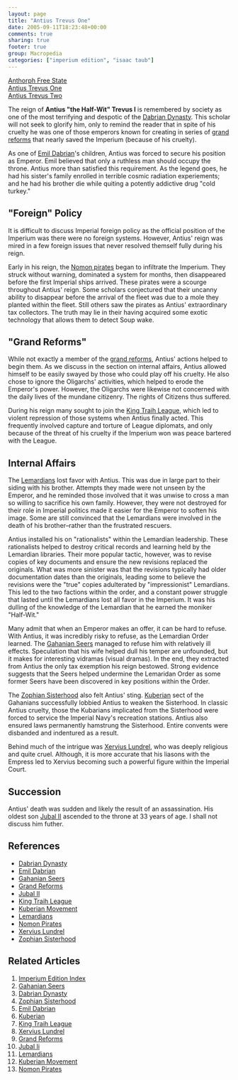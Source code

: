 ```yaml
---
layout: page
title: "Antius Trevus One"
date: 2005-09-11T18:23:48+00:00
comments: true
sharing: true
footer: true
group: Macropedia
categories: ["imperium edition", "isaac taub"]
---
```


<div class='row'>
	<div class='col-md-4'><a href='/macropedia/anthorph-free-state'>Anthorph Free State</a></div>
	<div class='col-md-4'><a href='/macropedia/antius-trevus-one'>Antius Trevus One</a></div>
	<div class='col-md-4'><a href='/macropedia/antius-trevus-two'>Antius Trevus Two</a></div>
</div>




The reign of **Antius "the Half-Wit" Trevus I** is remembered by society as one of the most terrifying and despotic of the [Dabrian Dynasty](/macropedia/dabrian-dynasty). This scholar will not seek to glorify him, only to remind the reader that in spite of his cruelty he was one of those emperors known for creating in series of [grand reforms](/macropedia/grand-reforms) that nearly saved the Imperium (because of his cruelty).

As one of [Emil Dabrian](/macropedia/emil-dabrian)'s children, Antius was forced to secure his position as Emperor. Emil believed that only a ruthless man should occupy the throne. Antius more than satisfied this requirement. As the legend goes, he had his sister's family enrolled in terrible cosmic radiation experiements; and he had his brother die while quiting a potently addictive drug "cold turkey."

## "Foreign" Policy

It is difficult to discuss Imperial foreign policy as the official position of the Imperium was there were no foreign systems. However, Antius' reign was mired in a few foreign issues that never resolved themself fully during his reign.

Early in his reign, the [Nomon pirates](/macropedia/nomon-pirates) began to infiltrate the Imperium. They struck without warning, dominated a system for months, then disappeared before the first Imperial ships arrived. These pirates were a scourge throughout Antius' reign. Some scholars conjectured that their uncanny ability to disappear before the arrival of the fleet was due to a mole they planted within the fleet. Still others saw the pirates as Antius' extraordinary tax collectors. The truth may lie in their having acquired some exotic technology that allows them to detect Soup wake.

## "Grand Reforms"

While not exactly a member of the [grand reforms](/macropedia/grand-reforms), Antius' actions helped to begin them. As we discuss in the section on internal affairs, Antius allowed himself to be easily swayed by those who could play off his cruelty. He also chose to ignore the Oligarchs' activities, which helped to erode the Emperor's power. However, the Oligarchs were likewise not concerned with the daily lives of the mundane citizenry. The rights of Citizens thus suffered.

During his reign many sought to join the [King Traih League](/macropedia/king-traih-league), which led to violent repression of those systems when Antius finally acted. This frequently involved capture and torture of League diplomats, and only because of the threat of his cruelty if the Imperium won was peace bartered with the League.

## Internal Affairs

The [Lemardians](/macropedia/lemardians) lost favor with Antius. This was due in large part to their siding with his brother. Attempts they made were not unseen by the Emperor, and he reminded those involved that it was unwise to cross a man so willing to sacrifice his own family. However, they were not destroyed for their role in Imperial politics made it easier for the Emperor to soften his image. Some are still convinced that the Lemardians were involved in the death of his brother&ndash;rather than the frustrated rescuers. 

Antius installed his on "rationalists" within the Lemardian leadership. These rationalists helped to destroy critical records and learning held by the Lemardian libraries. Their more popular tactic, however, was to revise copies of key documents and ensure the new revisions replaced the originals. What was more sinister was that the revisions typically had older documentation dates than the originals, leading some to believe the revisions were the "true" copies adulterated by "impressionist" Lemardians. This led to the two factions within the order, and a constant power struggle that lasted until the Lemardians lost all favor in the Imperium. It was his dulling of the knowledge of the Lemardian that he earned the moniker "Half-Wit."

Many admit that when an Emperor makes an offer, it can be hard to refuse. With Antius, it was incredibly risky to refuse, as the Lemardian Order learned. The [Gahanian Seers](/macropedia/gahanian-seers) managed to refuse him with relatively ill effects. Speculation that his wife helped dull his temper are unfounded, but it makes for interesting vidramas (visual dramas). In the end, they extracted from Antius the only tax exemption his reign bestowed. Strong evidence suggests that the Seers helped undermine the Lemaridan Order as some former Seers have been discovered in key positions within the Order.

The [Zophian Sisterhood](/macropedia/zophian-sisterhood) also felt Antius' sting. [Kuberian](/macropedia/kuberian-movement) sect of the Gahanians successfully lobbied Antius to weaken the Sisterhood. In classic Antius cruelty, those the Kubarians implicated from the Sisterhood were forced to service the Imperial Navy's recreation stations. Antius also ensured laws permanently hamstrung the Sisterhood. Entire convents were disbanded and indentured as a result.

Behind much of the intrigue was [Xervius Lundrel](/macropedia/xervius-lundrel), who was deeply religious and quite cruel. Although, it is more accurate that his liasons with the Empress led to Xervius becoming such a powerful figure within the Imperial Court.

## Succession

Antius' death was sudden and likely the result of an assassination. His oldest son [Jubal II](/macropedia/jubal-two) ascended to the throne at 33 years of age. I shall not discuss him futher.

## References
* [Dabrian Dynasty](/macropedia/dabrian-dynasty)
* [Emil Dabrian](/macropedia/emil-dabrian)
* [Gahanian Seers](/macropedia/gahanian-seers)
* [Grand Reforms](/macropedia/grand-reforms)
* [Jubal II](/macropedia/jubal-two)
* [King Traih League](/macropedia/king-traih-league)
* [Kuberian Movement](/macropedia/kuberian-movement)
* [Lemardians](/macropedia/lemardians)
* [Nomon Pirates](/macropedia/nomon-pirates)
* [Xervius Lundrel](/macropedia/xervius-lundrel)
* [Zophian Sisterhood](/macropedia/zophian-sisterhood)

## Related Articles

1. [Imperium Edition Index](/macropedia/imperium-edition-index)
2. [Gahanian Seers](/macropedia/gahanian-seers)
3. [Dabrian Dynasty](/macropedia/dabrian-dynasty)
4. [Zophian Sisterhood](/macropedia/zophian-sisterhood)
5. [Emil Dabrian](/macropedia/emil-dabrian)
6. [Kuberian](/macropedia/kuberian-movement)
7. [King Traih League](/macropedia/king-traih-league)
8. [Xervius Lundrel](/macropedia/xervius-lundrel)
9. [Grand Reforms](/macropedia/grand-reforms)
10. [Jubal Ii](/macropedia/jubal-two)
11. [Lemardians](/macropedia/lemardians)
12. [Kuberian Movement](/macropedia/kuberian-movement)
13. [Nomon Pirates](/macropedia/nomon-pirates)


 
